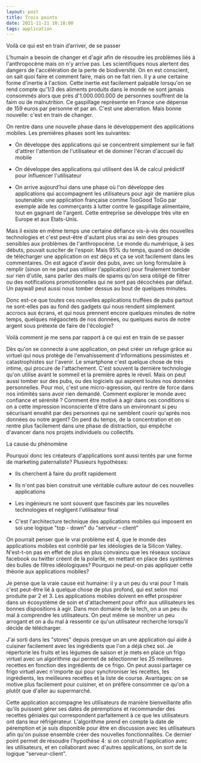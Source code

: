```yaml
---
layout: post
title: Trois points
date: 2021-11-21 10:18:00
tags: application
---
```


Voilà ce qui est en train d’arriver, de se passer

L'humain a besoin de changer et d'agir afin de résoudre les problèmes liés à l'anthropocène mais on n'y arrive pas. Les scientifiques nous alertent des dangers de l'accélération de la perte de biodiversité. On en est conscient, on sait quoi faire et comment faire, mais on ne fait rien. Il y a une certaine forme d'inertie à l'action. 
Cette inertie est facilement palpable lorsqu'on se rend compte qu'1/3 des aliments produits dans le monde ne sont jamais consommés alors que près d'1.000.000.000 de personnes souffrent de la faim ou de malnutrition. Ce gaspillage représente en France une dépense de 159 euros par personne et par an. C'est une aberration.
Mais bonne nouvelle: c'est en train de changer. 

On rentre dans une nouvelle phase dans le développement des applications mobiles. Les premières phases sont les suivantes:

- On développe des applications qui se concentrent simplement sur le fait d'attirer l'attention de l'utilisateur et de dominer l'écran d'accueil du mobile

- On développe des applications qui utilisent des IA de calcul prédictif pour influencer l'utilisateur

- On arrive aujourd’hui dans une phase où l'on développe des applications qui accompagnent les utilisateurs pour agir de manière plus soutenable: une application française comme TooGood ToGo par exemple aide les commerçants à lutter contre le gaspillage alimentaire, tout en gagnant de l'argent. Cette entreprise se développe très vite en Europe et aux Etats-Unis.

Mais il existe en même temps une certaine défiance vis-à-vis des nouvelles technologies et c'est peut-être d'autant plus vrai au sein des groupes sensibles aux problèmes de l'anthropocène. Le monde du numérique, à ses débuts, pouvait susciter de l'espoir. Mais 95% du temps, quand on décide de télécharger une application on est déçu et ça se voit facilement dans les commentaires. On est agacé d'avoir des pubs, avec un long formulaire à remplir (sinon on ne peut pas utiliser l'application) pour finalement tomber sur rien d'utile, sans parler des mails de spams qu'on sera obligé de filtrer ou des notifications promotionnelles qui ne sont pas décochées par défaut. Un paywall peut aussi nous tomber dessus au bout de quelques minutes. 

Donc est-ce que toutes ces nouvelles applications truffées de pubs partout ne sont-elles pas au fond des gadgets qui nous rendent simplement accrocs aux écrans, et qui nous prennent encore quelques minutes de notre temps, quelques mégaoctets de nos données, ou quelques euros de notre argent sous prétexte de faire de l'écologie?

Voilà comment je me sens par rapport à ce qui est en train de se passer

Dès qu'on se connecte à une application, on peut créer un refuge grâce au virtuel qui nous protège de l'envahissement d'informations pessimistes et catastrophistes sur l'avenir. Le smartphone c'est quelque chose de très intime, qui procure de l'attachement. C'est souvent la dernière technologie qu'on utilise avant le sommeil et la première après le réveil. Mais on peut aussi tomber sur des pubs, ou des logiciels qui aspirent toutes nos données personnelles. Pour moi, c'est une micro-agression, qui rentre de force dans nos intimités sans avoir rien demandé. Comment explorer le monde avec confiance et sérénité ? Comment être motivé à agir dans ces conditions si on a cette impression inconsciente d'être dans un environnant si peu sécurisant envahit par des personnes qui ne semblent courir qu'après nos données ou notre argent? On perd du temps, de la concentration et on rentre plus facilement dans une phase de distraction, qui empêche d'avancer dans nos projets individuels ou collectifs. 

La cause du phénomène 

Pourquoi donc les créateurs d'applications sont aussi tentés par une forme de marketing paternaliste? Plusieurs hypothèses:
- Ils cherchent à faire du profit rapidement
- Ils n'ont pas bien construit une véritable culture autour de ces nouvelles applications 
- Les ingénieurs ne sont souvent que fascinés par les nouvelles technologies et négligent l'utilisateur final

- C'est l'architecture technique des applications mobiles qui imposent en soi une logique "top - down" du "serveur – client"

On pourrait penser que le vrai problème est 4, que le monde des applications mobiles est contrôlé par les idéologies de la Silicon Valley. N'est-t-on pas en effet de plus en plus convaincu que les réseaux sociaux facebook ou twitter créent de la polarité, en mettant en place des systèmes des bulles de filtres idéologiques? Pourquoi ne peut-on pas appliquer cette théorie aux applications mobiles?

Je pense que la vraie cause est humaine: il y a un peu du vrai pour 1 mais c'est peut-être lié à quelque chose de plus profond, qui est selon moi produite par 2 et 3. Les applications mobiles doivent en effet prospérer dans un écosystème de soin et d'attachement pour offrir aux utilisateurs les bonnes dispositions à agir. Dans mon domaine de la tech, on a un peu du mal à comprendre les utilisateurs. On peut même se montrer un peu arrogant et on a du mal à ressentir ce qu'un utilisateur recherche lorsqu’il décide de télécharger. 

J'ai sorti dans les "stores" depuis presque un an une application qui aide à cuisiner facilement avec les ingrédients que l'on a déjà chez soi. Je répertorie les fruits et les légumes de saison et je mets en place un frigo virtuel avec un algorithme qui permet de sélectionner les 25 meilleures recettes en fonction des ingrédients de ce frigo. On peut aussi partager ce frigo virtuel avec n'importe qui pour synchroniser les recettes, les ingrédients, les meilleures recettes et la liste de course. Avantages: on se motive plus facilement pour cuisiner, et on préfère consommer ce qu'on a plutôt que d'aller au supermarché.

Cette application accompagne les utilisateurs de manière bienveillante afin qu'ils puissent gérer ses dates de péremptions et recommander des recettes géniales qui correspondent parfaitement à ce que les utilisateurs ont dans leur réfrigérateur. L'algorithme prend en compte la date de péremption et je suis disponible pour être en discussion avec les utilisateurs afin qu'on puisse ensemble créer des nouvelles fonctionnalités. Ce dernier point permet de résoudre l'hypothèse 4: si on construit l'application avec les utilisateurs, et en collaborant avec d'autres applications, on sort de la logique "serveur-client".
